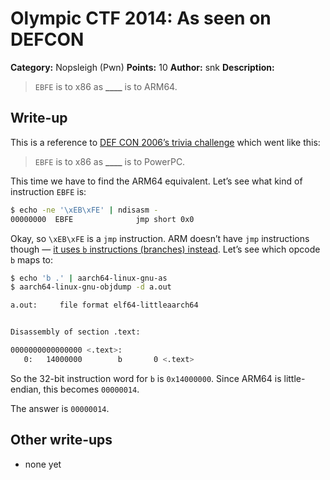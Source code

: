 # Olympic CTF 2014: As seen on DEFCON

**Category:** Nopsleigh (Pwn)
**Points:** 10
**Author:** snk
**Description:**

> `EBFE` is to x86 as **____** is to ARM64.

## Write-up

This is a reference to [DEF CON 2006’s trivia challenge](http://nopsr.us/ctf2006prequal/walk-trivia.html#500) which went like this:

> `EBFE` is to x86 as **____** is to PowerPC.

This time we have to find the ARM64 equivalent. Let’s see what kind of instruction `EBFE` is:

```bash
$ echo -ne '\xEB\xFE' | ndisasm -
00000000  EBFE              jmp short 0x0
```

Okay, so `\xEB\xFE` is a `jmp` instruction. ARM doesn’t have `jmp` instructions though — [it uses `b` instructions (branches) instead](http://www.heyrick.co.uk/armwiki/B). Let’s see which opcode `b` maps to:

```bash
$ echo 'b .' | aarch64-linux-gnu-as
$ aarch64-linux-gnu-objdump -d a.out

a.out:     file format elf64-littleaarch64


Disassembly of section .text:

0000000000000000 <.text>:
   0:   14000000        b       0 <.text>
```

So the 32-bit instruction word for `b` is `0x14000000`. Since ARM64 is little-endian, this becomes `00000014`.

The answer is `00000014`.

## Other write-ups

* none yet
